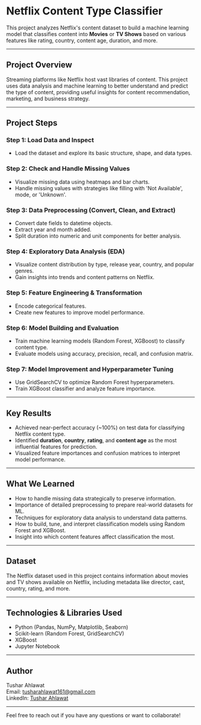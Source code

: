 # Netflix Content Type Classifier

This project analyzes Netflix's content dataset to build a machine learning model that classifies content into **Movies** or **TV Shows** based on various features like rating, country, content age, duration, and more.

---

## Project Overview

Streaming platforms like Netflix host vast libraries of content. This project uses data analysis and machine learning to better understand and predict the type of content, providing useful insights for content recommendation, marketing, and business strategy.

---

## Project Steps

### Step 1: Load Data and Inspect
- Load the dataset and explore its basic structure, shape, and data types.

### Step 2: Check and Handle Missing Values
- Visualize missing data using heatmaps and bar charts.
- Handle missing values with strategies like filling with 'Not Available', mode, or 'Unknown'.

### Step 3: Data Preprocessing (Convert, Clean, and Extract)
- Convert date fields to datetime objects.
- Extract year and month added.
- Split duration into numeric and unit components for better analysis.

### Step 4: Exploratory Data Analysis (EDA)
- Visualize content distribution by type, release year, country, and popular genres.
- Gain insights into trends and content patterns on Netflix.

### Step 5: Feature Engineering & Transformation
- Encode categorical features.
- Create new features to improve model performance.

### Step 6: Model Building and Evaluation
- Train machine learning models (Random Forest, XGBoost) to classify content type.
- Evaluate models using accuracy, precision, recall, and confusion matrix.

### Step 7: Model Improvement and Hyperparameter Tuning
- Use GridSearchCV to optimize Random Forest hyperparameters.
- Train XGBoost classifier and analyze feature importance.

---

## Key Results

- Achieved near-perfect accuracy (~100%) on test data for classifying Netflix content type.
- Identified **duration**, **country**, **rating**, and **content age** as the most influential features for prediction.
- Visualized feature importances and confusion matrices to interpret model performance.

---

## What We Learned

- How to handle missing data strategically to preserve information.
- Importance of detailed preprocessing to prepare real-world datasets for ML.
- Techniques for exploratory data analysis to understand data patterns.
- How to build, tune, and interpret classification models using Random Forest and XGBoost.
- Insight into which content features affect classification the most.

---

## Dataset

The Netflix dataset used in this project contains information about movies and TV shows available on Netflix, including metadata like director, cast, country, rating, and more.

---

## Technologies & Libraries Used

- Python (Pandas, NumPy, Matplotlib, Seaborn)
- Scikit-learn (Random Forest, GridSearchCV)
- XGBoost
- Jupyter Notebook

---

## Author

Tushar Ahlawat  
Email: tusharahlawat161@gmail.com  
LinkedIn: [Tushar Ahlawat](https://www.linkedin.com/in/tushar-ahlawat-26b555268)   


---

Feel free to reach out if you have any questions or want to collaborate!
